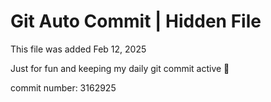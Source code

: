 # Git Auto Commit | Hidden File

This file was added Feb 12, 2025

Just for fun and keeping my daily git commit active 🤪

commit number: 3162925
